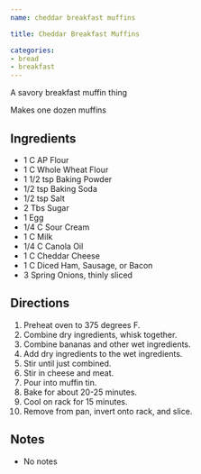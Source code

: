 ```yaml
---
name: cheddar breakfast muffins

title: Cheddar Breakfast Muffins

categories: 
- bread
- breakfast
---
```


A savory breakfast muffin thing

Makes one dozen muffins

## Ingredients
- 1 C AP Flour
- 1 C Whole Wheat Flour
- 1 1/2 tsp Baking Powder
- 1/2 tsp Baking Soda
- 1/2 tsp Salt
- 2 Tbs Sugar
- 1 Egg
- 1/4 C Sour Cream
- 1 C Milk
- 1/4 C Canola Oil
- 1 C Cheddar Cheese
- 1 C Diced Ham, Sausage, or Bacon
- 3 Spring Onions, thinly sliced

## Directions
1. Preheat oven to 375 degrees F.
1. Combine dry ingredients, whisk together.
1. Combine bananas and other wet ingredients.
1. Add dry ingredients to the wet ingredients.
1. Stir until just combined.
1. Stir in cheese and meat.
1. Pour into muffin tin.
1. Bake for about 20-25 minutes.
1. Cool on rack for 15 minutes.
1. Remove from pan, invert onto rack, and slice.

## Notes
- No notes